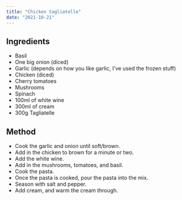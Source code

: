```yaml
---
title: "Chicken tagliatelle"
date: "2021-10-21"
---
```


## Ingredients

- Basil
- One big onion (diced)
- Garlic (depends on how you like garlic, I've used the frozen stuff)
- Chicken (diced)
- Cherry tomatoes
- Mushrooms
- Spinach
- 100ml of white wine
- 300ml of cream
- 300g Tagliatelle

## Method

- Cook the garlic and onion until soft/brown.
- Add in the chicken to brown for a minute or two.
- Add the white wine.
- Add in the mushrooms, tomatoes, and basil.
- Cook the pasta.
- Once the pasta is cooked, pour the pasta into the mix.
- Season with salt and pepper.
- Add cream, and warm the cream through.
